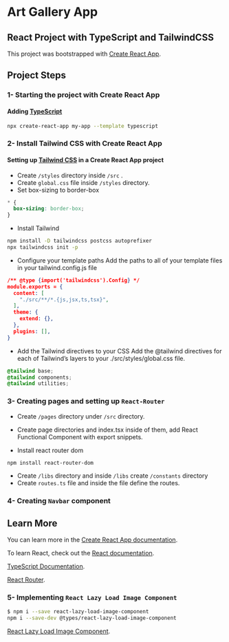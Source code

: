 # Art Gallery App

## React Project with TypeScript and TailwindCSS

This project was bootstrapped with [Create React App](https://github.com/facebook/create-react-app).

## Project Steps

### 1- Starting the project with Create React App

#### Adding [TypeScript](https://create-react-app.dev/docs/adding-typescript)

```bash
npx create-react-app my-app --template typescript
```

### 2- Install Tailwind CSS with Create React App

#### Setting up [Tailwind CSS](https://tailwindcss.com/docs/guides/create-react-app) in a Create React App project

- Create `/styles` directory inside `/src` .
- Create `global.css` file inside `/styles` directory.
- Set box-sizing to border-box

```css
* {
  box-sizing: border-box;
}
```

- Install Tailwind

```bash
npm install -D tailwindcss postcss autoprefixer
npx tailwindcss init -p
```

- Configure your template paths
Add the paths to all of your template files in your tailwind.config.js file

```json
/** @type {import('tailwindcss').Config} */
module.exports = {
  content: [
    "./src/**/*.{js,jsx,ts,tsx}",
  ],
  theme: {
    extend: {},
  },
  plugins: [],
}
```

- Add the Tailwind directives to your CSS
Add the @tailwind directives for each of Tailwind’s layers to your ./src/styles/global.css file.

```css
@tailwind base;
@tailwind components;
@tailwind utilities;
```

### 3- Creating pages and setting up `React-Router`

- Create `/pages` directory under `/src` directory.

- Create page directories and index.tsx inside of them, add React Functional Component with export snippets.

- Install react router dom

```bash
npm install react-router-dom
```

- Create `/libs` directory and inside `/libs` create `/constants` directory
- Create `routes.ts` file and inside the file define the routes.

### 4- Creating `Navbar` component

## Learn More

You can learn more in the [Create React App documentation](https://facebook.github.io/create-react-app/docs/getting-started).

To learn React, check out the [React documentation](https://reactjs.org/).

[TypeScript Documentation](https://www.typescriptlang.org/docs/).

[React Router](https://reactrouter.com/en/main/start/tutorial).

### 5- Implementing `React Lazy Load Image Component`

```bash
$ npm i --save react-lazy-load-image-component
npm i --save-dev @types/react-lazy-load-image-component
```

[React Lazy Load Image Component](https://www.npmjs.com/package/react-lazy-load-image-component).
